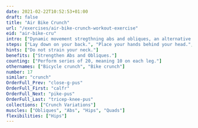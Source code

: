 ```yaml
---
date: 2021-02-22T10:52:53+01:00
draft: false
title: "Air Bike Crunch"
url: "/exercises/air-bike-crunch-workout-exercise"
eid: "air-bike-cru"
intro: ["Dynamic movement stregthning abs and obliques, an alternative to the crunch."]
steps: ["Lay down on your back.", "Place your hands behind your head.", "Raise your shoulders off the ground in a crunch position.", "Raise your legs, bending the knees in 90 degres. This is the starting position.", "Extend one leg, while bringing the other knee to the oposite elbow.", "This is one repetition.", "Now switch, extending and bending alternate legs, bringing the oposite elbow to touch the knee."]
hints: ["Do not strain your neck."]
benefits: ["Strengthen Abs and Obliques."]
counting: ["Perform series of 20, meaning 10 on each leg."]
othernames: ["Bicycle crunch", "Bike crunch"]
number: 17
similar: "crunch"
OrderFull_Prev: "close-g-pus"
OrderFull_First: "calfr"
OrderFull_Next: "pike-pus"
OrderFull_Last: "tricep-knee-pus"
collections: ["Crunch Variations"]
muscles: ["Obliques", "Abs", "Hips", "Quads"]
flexibilities: ["Hips"]
---
```

